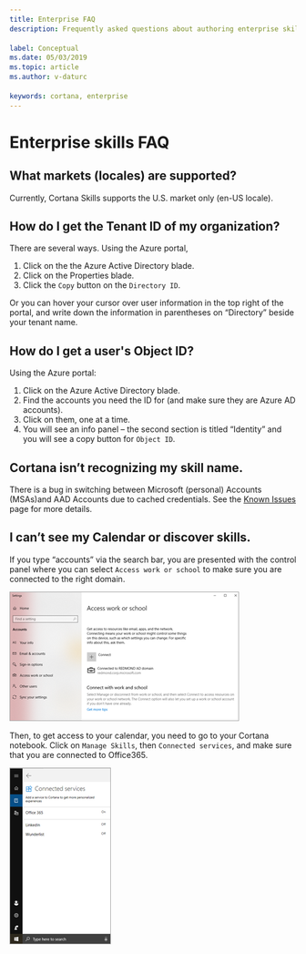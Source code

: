 ```yaml
---
title: Enterprise FAQ
description: Frequently asked questions about authoring enterprise skills for Cortana.

label: Conceptual
ms.date: 05/03/2019
ms.topic: article
ms.author: v-daturc

keywords: cortana, enterprise
---
```


# Enterprise skills FAQ

## What markets (locales) are supported?

Currently, Cortana Skills supports the U.S. market only (en-US locale). 

## How do I get the Tenant ID of my organization?

There are several ways.  Using the Azure portal,

1. Click on the the Azure Active Directory blade.
1. Click on the Properties blade.
1. Click the `Copy` button on the `Directory ID`.

Or you can hover your cursor over user information in the top right of the portal, and write down the information in parentheses on “Directory” beside your tenant name.

## How do I get a user's Object ID?

Using the Azure portal:

1. Click on the Azure Active Directory blade.
1. Find the accounts you need the ID for (and make sure they are Azure AD accounts).
1. Click on them, one at a time.
1. You will see an info panel – the second section is titled “Identity” and you will see a copy button for `Object ID`.

## Cortana isn’t recognizing my skill name.

There is a bug in switching between Microsoft (personal) Accounts (MSAs)and AAD Accounts due to cached credentials. See the [Known Issues](../skills/known-issues.md#skill-invocation-name-is-not-recognized) page for more details.

## I can’t see my Calendar or discover skills.

If you type “accounts” via the search bar, you are presented with the control panel where you can select `Access work or school` to make sure you are connected to the right domain.

![Access work or school page](../media/images/enterprise-faq-01.png)

Then, to get access to your calendar, you need to go to your Cortana notebook. Click on `Manage Skills`, then `Connected services`, and make sure that you are connected to Office365.

![Cortana notebook](../media/images/enterprise-faq-02.png)

